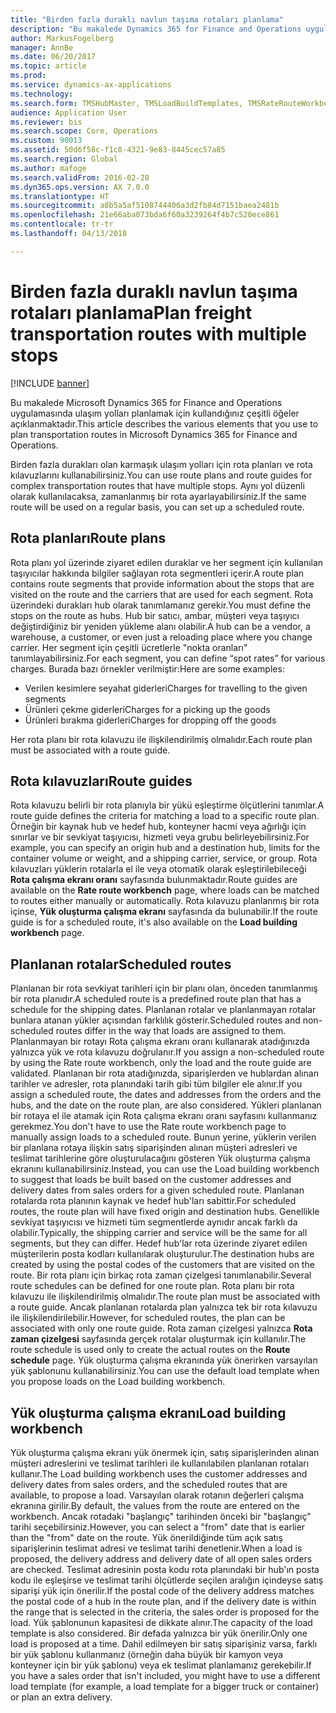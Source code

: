 ```yaml
---
title: "Birden fazla duraklı navlun taşıma rotaları planlama"
description: "Bu makalede Dynamics 365 for Finance and Operations uygulamasında ulaşım yolları planlamak için kullandığınız çeşitli öğeler açıklanmaktadır."
author: MarkusFogelberg
manager: AnnBe
ms.date: 06/20/2017
ms.topic: article
ms.prod: 
ms.service: dynamics-ax-applications
ms.technology: 
ms.search.form: TMSHubMaster, TMSLoadBuildTemplates, TMSRateRouteWorkbench, TMSRouteGuide, TMSRoutePlan, TMSRouteWorkbench, WHSLoadTemplate
audience: Application User
ms.reviewer: bis
ms.search.scope: Core, Operations
ms.custom: 90013
ms.assetid: 50d6f58c-f1c8-4321-9e83-8445cec57a85
ms.search.region: Global
ms.author: mafoge
ms.search.validFrom: 2016-02-28
ms.dyn365.ops.version: AX 7.0.0
ms.translationtype: HT
ms.sourcegitcommit: a8b5a5af5108744406a3d2fb84d7151baea2481b
ms.openlocfilehash: 21e66aba073bda6f60a3239264f4b7c520ece861
ms.contentlocale: tr-tr
ms.lasthandoff: 04/13/2018

---
```


# <a name="plan-freight-transportation-routes-with-multiple-stops"></a><span data-ttu-id="b0406-103">Birden fazla duraklı navlun taşıma rotaları planlama</span><span class="sxs-lookup"><span data-stu-id="b0406-103">Plan freight transportation routes with multiple stops</span></span>

[!INCLUDE [banner](../includes/banner.md)]

<span data-ttu-id="b0406-104">Bu makalede Microsoft Dynamics 365 for Finance and Operations uygulamasında ulaşım yolları planlamak için kullandığınız çeşitli öğeler açıklanmaktadır.</span><span class="sxs-lookup"><span data-stu-id="b0406-104">This article describes the various elements that you use to plan transportation routes in Microsoft Dynamics 365 for Finance and Operations.</span></span>

<span data-ttu-id="b0406-105">Birden fazla durakları olan karmaşık ulaşım yolları için rota planları ve rota kılavuzlarını kullanabilirsiniz.</span><span class="sxs-lookup"><span data-stu-id="b0406-105">You can use route plans and route guides for complex transportation routes that have multiple stops.</span></span> <span data-ttu-id="b0406-106">Aynı yol düzenli olarak kullanılacaksa, zamanlanmış bir rota ayarlayabilirsiniz.</span><span class="sxs-lookup"><span data-stu-id="b0406-106">If the same route will be used on a regular basis, you can set up a scheduled route.</span></span>

## <a name="route-plans"></a><span data-ttu-id="b0406-107">Rota planları</span><span class="sxs-lookup"><span data-stu-id="b0406-107">Route plans</span></span>
<span data-ttu-id="b0406-108">Rota planı yol üzerinde ziyaret edilen duraklar ve her segment için kullanılan taşıyıcılar hakkında bilgiler sağlayan rota segmentleri içerir.</span><span class="sxs-lookup"><span data-stu-id="b0406-108">A route plan contains route segments that provide information about the stops that are visited on the route and the carriers that are used for each segment.</span></span> <span data-ttu-id="b0406-109">Rota üzerindeki durakları hub olarak tanımlamanız gerekir.</span><span class="sxs-lookup"><span data-stu-id="b0406-109">You must define the stops on the route as hubs.</span></span> <span data-ttu-id="b0406-110">Hub bir satıcı, ambar, müşteri veya taşıyıcı değiştirdiğiniz bir yeniden yükleme alanı olabilir.</span><span class="sxs-lookup"><span data-stu-id="b0406-110">A hub can be a vendor, a warehouse, a customer, or even just a reloading place where you change carrier.</span></span> <span data-ttu-id="b0406-111">Her segment için çeşitli ücretlerle "nokta oranları" tanımlayabilirsiniz.</span><span class="sxs-lookup"><span data-stu-id="b0406-111">For each segment, you can define “spot rates” for various charges.</span></span> <span data-ttu-id="b0406-112">Burada bazı örnekler verilmiştir:</span><span class="sxs-lookup"><span data-stu-id="b0406-112">Here are some examples:</span></span>

-   <span data-ttu-id="b0406-113">Verilen kesimlere seyahat giderleri</span><span class="sxs-lookup"><span data-stu-id="b0406-113">Charges for travelling to the given segments</span></span>
-   <span data-ttu-id="b0406-114">Ürünleri çekme giderleri</span><span class="sxs-lookup"><span data-stu-id="b0406-114">Charges for a picking up the goods</span></span>
-   <span data-ttu-id="b0406-115">Ürünleri bırakma giderleri</span><span class="sxs-lookup"><span data-stu-id="b0406-115">Charges for dropping off the goods</span></span>

<span data-ttu-id="b0406-116">Her rota planı bir rota kılavuzu ile ilişkilendirilmiş olmalıdır.</span><span class="sxs-lookup"><span data-stu-id="b0406-116">Each route plan must be associated with a route guide.</span></span>

## <a name="route-guides"></a><span data-ttu-id="b0406-117">Rota kılavuzları</span><span class="sxs-lookup"><span data-stu-id="b0406-117">Route guides</span></span>
<span data-ttu-id="b0406-118">Rota kılavuzu belirli bir rota planıyla bir yükü eşleştirme ölçütlerini tanımlar.</span><span class="sxs-lookup"><span data-stu-id="b0406-118">A route guide defines the criteria for matching a load to a specific route plan.</span></span> <span data-ttu-id="b0406-119">Örneğin bir kaynak hub ve hedef hub, konteyner hacmi veya ağırlığı için sınırlar ve bir sevkiyat taşıyıcısı, hizmeti veya grubu belirleyebilirsiniz.</span><span class="sxs-lookup"><span data-stu-id="b0406-119">For example, you can specify an origin hub and a destination hub, limits for the container volume or weight, and a shipping carrier, service, or group.</span></span> <span data-ttu-id="b0406-120">Rota kılavuzları yüklerin rotalarla el ile veya otomatik olarak eşleştirilebileceği **Rota çalışma ekranı oranı** sayfasında bulunmaktadır.</span><span class="sxs-lookup"><span data-stu-id="b0406-120">Route guides are available on the **Rate route workbench** page, where loads can be matched to routes either manually or automatically.</span></span> <span data-ttu-id="b0406-121">Rota kılavuzu planlanmış bir rota içinse, **Yük oluşturma çalışma ekranı** sayfasında da bulunabilir.</span><span class="sxs-lookup"><span data-stu-id="b0406-121">If the route guide is for a scheduled route, it's also available on the **Load building workbench** page.</span></span>

## <a name="scheduled-routes"></a><span data-ttu-id="b0406-122">Planlanan rotalar</span><span class="sxs-lookup"><span data-stu-id="b0406-122">Scheduled routes</span></span>
<span data-ttu-id="b0406-123">Planlanan bir rota sevkiyat tarihleri için bir planı olan, önceden tanımlanmış bir rota planıdır.</span><span class="sxs-lookup"><span data-stu-id="b0406-123">A scheduled route is a predefined route plan that has a schedule for the shipping dates.</span></span> <span data-ttu-id="b0406-124">Planlanan rotalar ve planlanmayan rotalar bunlara atanan yükler açısından farklılık gösterir.</span><span class="sxs-lookup"><span data-stu-id="b0406-124">Scheduled routes and non-scheduled routes differ in the way that loads are assigned to them.</span></span> <span data-ttu-id="b0406-125">Planlanmayan bir rotayı Rota çalışma ekranı oranı kullanarak atadığınızda yalnızca yük ve rota kılavuzu doğrulanır.</span><span class="sxs-lookup"><span data-stu-id="b0406-125">If you assign a non-scheduled route by using the Rate route workbench, only the load and the route guide are validated.</span></span> <span data-ttu-id="b0406-126">Planlanan bir rota atadığınızda, siparişlerden ve hublardan alınan tarihler ve adresler, rota planındaki tarih gibi tüm bilgiler ele alınır.</span><span class="sxs-lookup"><span data-stu-id="b0406-126">If you assign a scheduled route, the dates and addresses from the orders and the hubs, and the date on the route plan, are also considered.</span></span> <span data-ttu-id="b0406-127">Yükleri planlanan bir rotaya el ile atamak için Rota çalışma ekranı oranı sayfasını kullanmanız gerekmez.</span><span class="sxs-lookup"><span data-stu-id="b0406-127">You don't have to use the Rate route workbench page to manually assign loads to a scheduled route.</span></span> <span data-ttu-id="b0406-128">Bunun yerine, yüklerin verilen bir planlana rotaya ilişkin satış siparişinden alınan müşteri adresleri ve teslimat tarihlerine göre oluşturulacağını gösteren Yük oluşturma çalışma ekranını kullanabilirsiniz.</span><span class="sxs-lookup"><span data-stu-id="b0406-128">Instead, you can use the Load building workbench to suggest that loads be built based on the customer addresses and delivery dates from sales orders for a given scheduled route.</span></span> <span data-ttu-id="b0406-129">Planlanan rotalarda rota planının kaynak ve hedef hub'ları sabittir.</span><span class="sxs-lookup"><span data-stu-id="b0406-129">For scheduled routes, the route plan will have fixed origin and destination hubs.</span></span> <span data-ttu-id="b0406-130">Genellikle sevkiyat taşıyıcısı ve hizmeti tüm segmentlerde aynıdır ancak farklı da olabilir.</span><span class="sxs-lookup"><span data-stu-id="b0406-130">Typically, the shipping carrier and service will be the same for all segments, but they can differ.</span></span> <span data-ttu-id="b0406-131">Hedef hub'lar rota üzerinde ziyaret edilen müşterilerin posta kodları kullanılarak oluşturulur.</span><span class="sxs-lookup"><span data-stu-id="b0406-131">The destination hubs are created by using the postal codes of the customers that are visited on the route.</span></span> <span data-ttu-id="b0406-132">Bir rota planı için birkaç rota zaman çizelgesi tanımlanabilir.</span><span class="sxs-lookup"><span data-stu-id="b0406-132">Several route schedules can be defined for one route plan.</span></span> <span data-ttu-id="b0406-133">Rota planı bir rota kılavuzu ile ilişkilendirilmiş olmalıdır.</span><span class="sxs-lookup"><span data-stu-id="b0406-133">The route plan must be associated with a route guide.</span></span> <span data-ttu-id="b0406-134">Ancak planlanan rotalarda plan yalnızca tek bir rota kılavuzu ile ilişkilendirilebilir.</span><span class="sxs-lookup"><span data-stu-id="b0406-134">However, for scheduled routes, the plan can be associated with only one route guide.</span></span> <span data-ttu-id="b0406-135">Rota zaman çizelgesi yalnızca **Rota zaman çizelgesi** sayfasında gerçek rotalar oluşturmak için kullanılır.</span><span class="sxs-lookup"><span data-stu-id="b0406-135">The route schedule is used only to create the actual routes on the **Route schedule** page.</span></span> <span data-ttu-id="b0406-136">Yük oluşturma çalışma ekranında yük önerirken varsayılan yük şablonunu kullanabilirsiniz.</span><span class="sxs-lookup"><span data-stu-id="b0406-136">You can use the default load template when you propose loads on the Load building workbench.</span></span>

## <a name="load-building-workbench"></a><span data-ttu-id="b0406-137">Yük oluşturma çalışma ekranı</span><span class="sxs-lookup"><span data-stu-id="b0406-137">Load building workbench</span></span>
<span data-ttu-id="b0406-138">Yük oluşturma çalışma ekranı yük önermek için, satış siparişlerinden alınan müşteri adreslerini ve teslimat tarihleri ile kullanılabilen planlanan rotaları kullanır.</span><span class="sxs-lookup"><span data-stu-id="b0406-138">The Load building workbench uses the customer addresses and delivery dates from sales orders, and the scheduled routes that are available, to propose a load.</span></span> <span data-ttu-id="b0406-139">Varsayılan olarak rotanın değerleri çalışma ekranına girilir.</span><span class="sxs-lookup"><span data-stu-id="b0406-139">By default, the values from the route are entered on the workbench.</span></span> <span data-ttu-id="b0406-140">Ancak rotadaki "başlangıç" tarihinden önceki bir "başlangıç" tarihi seçebilirsiniz.</span><span class="sxs-lookup"><span data-stu-id="b0406-140">However, you can select a "from" date that is earlier than the "from" date on the route.</span></span> <span data-ttu-id="b0406-141">Yük önerildiğinde tüm açık satış siparişlerinin teslimat adresi ve teslimat tarihi denetlenir.</span><span class="sxs-lookup"><span data-stu-id="b0406-141">When a load is proposed, the delivery address and delivery date of all open sales orders are checked.</span></span> <span data-ttu-id="b0406-142">Teslimat adresinin posta kodu rota planındaki bir hub'ın posta kodu ile eşleşirse ve teslimat tarihi ölçütlerde seçilen aralığın içindeyse satış siparişi yük için önerilir.</span><span class="sxs-lookup"><span data-stu-id="b0406-142">If the postal code of the delivery address matches the postal code of a hub in the route plan, and if the delivery date is within the range that is selected in the criteria, the sales order is proposed for the load.</span></span> <span data-ttu-id="b0406-143">Yük şablonunun kapasitesi de dikkate alınır.</span><span class="sxs-lookup"><span data-stu-id="b0406-143">The capacity of the load template is also considered.</span></span> <span data-ttu-id="b0406-144">Bir defada yalnızca bir yük önerilir.</span><span class="sxs-lookup"><span data-stu-id="b0406-144">Only one load is proposed at a time.</span></span> <span data-ttu-id="b0406-145">Dahil edilmeyen bir satış siparişiniz varsa, farklı bir yük şablonu kullanmanız (örneğin daha büyük bir kamyon veya konteyner için bir yük şablonu) veya ek teslimat planlamanız gerekebilir.</span><span class="sxs-lookup"><span data-stu-id="b0406-145">If you have a sales order that isn't included, you might have to use a different load template (for example, a load template for a bigger truck or container) or plan an extra delivery.</span></span>




